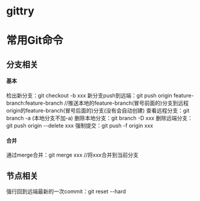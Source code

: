 # gittry


# 常用Git命令

## 分支相关
#### 基本
检出新分支：git checkout -b xxx
新分支push到远端：git push origin feature-branch:feature-branch    //推送本地的feature-branch(冒号前面的)分支到远程origin的feature-branch(冒号后面的)分支(没有会自动创建)
查看远程分支：git branch -a  (本地分支不加-a)
删除本地分支：git branch -D xxx
删除远端分支：git push origin --delete xxx
强制提交：git push -f origin xxx

#### 合并
通过merge合并：git merge xxx   //将xxx合并到当前分支


## 节点相关
强行回到远端最新的一次commit：git reset --hard 

